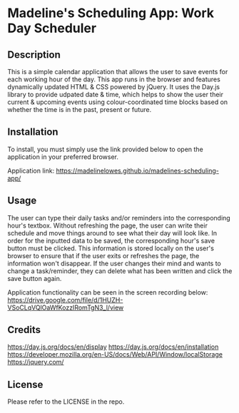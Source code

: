 # Madeline's Scheduling App: Work Day Scheduler

## Description
This is a simple calendar application that allows the user to save events for each working hour of the day. This app runs in the browser and features dynamically updated HTML & CSS powered by jQuery. It uses the Day.js library to provide udpated date & time, which helps to show the user their current & upcoming events using colour-coordinated time blocks based on whether the time is in the past, present or future.

## Installation
To install, you must simply use the link provided below to open the application in your preferred browser.

Application link: https://madelinelowes.github.io/madelines-scheduling-app/

## Usage
The user can type their daily tasks and/or reminders into the corresponding hour's textbox. Without refreshing the page, the user can write their schedule and move things around to see what their day will look like. In order for the inputted data to be saved, the corresponding hour's save button must be clicked. This information is stored locally on the user's browser to ensure that if the user exits or refreshes the page, the information won't disappear. If the user changes their mind and wants to change a task/reminder, they can delete what has been written and click the save button again.

Application functionality can be seen in the screen recording below:
https://drive.google.com/file/d/1HUZH-VSoCLqVQlOaWfKozzIRomTgN3_l/view

## Credits
https://day.js.org/docs/en/display
https://day.js.org/docs/en/installation
https://developer.mozilla.org/en-US/docs/Web/API/Window/localStorage
https://jquery.com/

## License
Please refer to the LICENSE in the repo.
